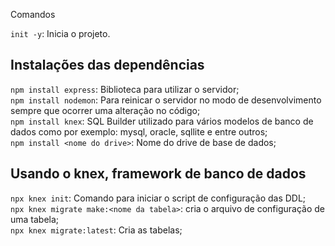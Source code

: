 Comandos

`init -y`: Inicia o projeto.

## Instalações das dependências
`npm install express`: Biblioteca para utilizar o servidor; <br/>
`npm install nodemon`: Para reinicar o servidor no modo de desenvolvimento sempre
 que ocorrer uma alteração no código; <br/>
`npm install knex`: SQL Builder utilizado para vários modelos de banco de dados
  como por exemplo: mysql, oracle, sqllite e entre outros; <br/>
 `npm install <nome do drive>`: Nome do drive de base de dados;

## Usando o knex, framework de banco de dados
`npx knex init`: Comando para iniciar o script de configuração das DDL; <br/>
`npx knex migrate make:<nome da tabela>`: cria o arquivo de configuração de uma tabela; <br/>
`npx knex migrate:latest`: Cria as tabelas; <br/>


